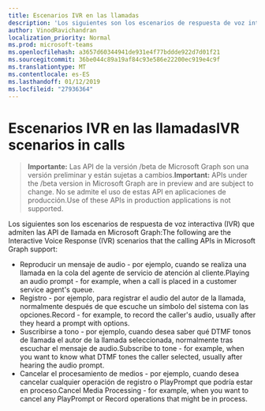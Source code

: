 ```yaml
---
title: Escenarios IVR en las llamadas
description: 'Los siguientes son los escenarios de respuesta de voz interactiva (IVR) que admiten las API de llamada en Microsoft Graph:'
author: VinodRavichandran
localization_priority: Normal
ms.prod: microsoft-teams
ms.openlocfilehash: a3657d60344941de931e4f77bddde922d7d01f21
ms.sourcegitcommit: 36be044c89a19af84c93e586e22200ec919e4c9f
ms.translationtype: MT
ms.contentlocale: es-ES
ms.lasthandoff: 01/12/2019
ms.locfileid: "27936364"
---
```

# <a name="ivr-scenarios-in-calls"></a><span data-ttu-id="d42c0-103">Escenarios IVR en las llamadas</span><span class="sxs-lookup"><span data-stu-id="d42c0-103">IVR scenarios in calls</span></span>

> <span data-ttu-id="d42c0-104">**Importante:** Las API de la versión /beta de Microsoft Graph son una versión preliminar y están sujetas a cambios.</span><span class="sxs-lookup"><span data-stu-id="d42c0-104">**Important:** APIs under the /beta version in Microsoft Graph are in preview and are subject to change.</span></span> <span data-ttu-id="d42c0-105">No se admite el uso de estas API en aplicaciones de producción.</span><span class="sxs-lookup"><span data-stu-id="d42c0-105">Use of these APIs in production applications is not supported.</span></span>

<span data-ttu-id="d42c0-106">Los siguientes son los escenarios de respuesta de voz interactiva (IVR) que admiten las API de llamada en Microsoft Graph:</span><span class="sxs-lookup"><span data-stu-id="d42c0-106">The following are the Interactive Voice Response (IVR) scenarios that the calling APIs in Microsoft Graph support:</span></span>

- <span data-ttu-id="d42c0-107">Reproducir un mensaje de audio - por ejemplo, cuando se realiza una llamada en la cola del agente de servicio de atención al cliente.</span><span class="sxs-lookup"><span data-stu-id="d42c0-107">Playing an audio prompt - for example, when a call is placed in a customer service agent's queue.</span></span>
- <span data-ttu-id="d42c0-108">Registro - por ejemplo, para registrar el audio del autor de la llamada, normalmente después de que escuche un símbolo del sistema con las opciones.</span><span class="sxs-lookup"><span data-stu-id="d42c0-108">Record - for example, to record the caller's audio, usually after they heard a prompt with options.</span></span>
- <span data-ttu-id="d42c0-109">Suscribirse a tono - por ejemplo, cuando desea saber qué DTMF tonos de llamada el autor de la llamada seleccionada, normalmente tras escuchar el mensaje de audio.</span><span class="sxs-lookup"><span data-stu-id="d42c0-109">Subscribe to tone - for example, when you want to know what DTMF tones the caller selected, usually after hearing the audio prompt.</span></span>
- <span data-ttu-id="d42c0-110">Cancelar el procesamiento de medios - por ejemplo, cuando desea cancelar cualquier operación de registro o PlayPrompt que podría estar en proceso.</span><span class="sxs-lookup"><span data-stu-id="d42c0-110">Cancel Media Processing - for example, when you want to cancel any PlayPrompt or Record operations that might be in process.</span></span>
